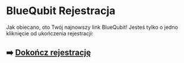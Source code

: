 # BlueQubit Rejestracja

Jak obiecano, oto Twój najnowszy link BlueQubit! Jesteś tylko o jedno kliknięcie od ukończenia rejestracji:

## ➡️ [Dokończ rejestrację](https://is.gd/SaZlt8)
